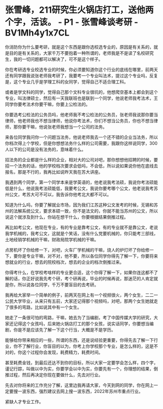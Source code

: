 # 张雪峰，211研究生火锅店打工，送他两个字，活该。 - P1 - 张雪峰谈考研 - BV1Mh4y1x7CL

你消防你为什么要考研，就是这个东西是跟你选校选专业的，原因是有关系的，就是目的是有关系的，大家千万不要抱着一种所谓的，老师我是不是读了名校研究生，我的一切问题都可以解决了，可不是这个样子。

你在考研选专业校选专业的时候，你必须要知道你这个行业的底线在哪里，前两天还有同学跟我说张老师我考研了，我要考一个专业叫法术，提过这个专业吗，反复是，这个专业几乎是学理工科的女同学，觉得自己不适合理工科。

或者是学文科的同学，觉得自己那个文科专业很坑的，他想爬空基本上都会到这个专业，叫法律硕士，然后有一天我联班也是联到一个同学，他说老师我考法术，王同学你要考法术你要干嘛，你要上公检法的。

你要选考公检法的公务员吗，他老师我不考公检法的公务员，张老师我说那你要当律师，他老师我也不想当律师，他说你考法术，你们不想当公务员，你也不想当律师，那你要干嘛，他说张老师我想当一个公司的法务。

来各位同学我问你一个问题当法务，他说老师我去一个还不错的企业当法务，所以你档次得上个学校，但是你想想法务什么样的公司需要，我跟你这样说同学，300人以下的公司是没有法务的，意味着什么。

招法务的企业都是什么样的企业，相对大的公司对吧，那你想想他招聘的时候，要招一个法务的话，他的学校档次要求会低吗，不会低，所以说如果说你他在底线去报名，那是不行的，我再比如说昨天我在苏大讲座。

我遇到两个同学，第一个同学本来是学英语的，他老说我考法硕，我说你考法硕能低是什么，他说我考法硕能低，我要考公文，我说你要考哪个公文，他老说我考苏州公文，考苏大可不可以，我告诉你他考北大都不可以。

知道为什么吗，你要了解就业市场，因为我们江苏这种公文发考的时候，无锡和苏州的法解系统公文，要求本硕一致，你不是法文的，你就不能当苏州的公文，所以说这个就涉及到什么，你站在想干什么，你要根据结果倒推过程。

再比如考公文，他现在专业，有的专业是靠考公文，有的专业就不是靠公文，老说我学机械的，我考公文，这就是个笑话，没有什么党要机械的，你只能考三部线，土地经销学机械的干嘛，财政局院学机械的干嘛。

点房机坏了你给修一下，对吧，火车厂学机械的干嘛，烧人的炉灯坏了你给修一下，要你是专业干嘛，对不对，他不要，所以各位同学你得先了解一下，你要将来想就业的行业，想去的院校档次，想去的企业的档次倒推过来。

你得考什么，在学校考啥样的专业更合适，这个你得了解一下，如果你连这都不了解的话，你正好说我先考个研，考个研再说，毕业的时候再说，那迷茫的人肯定就是你，所以说各位同学，千万不要盲目的去考研。

我再给大家举一个简单的例子，前两天在网上有一个视频很火，两个女生，二二一公民大学毕业，从来只有五前，大家还记得那个视频吗，对吧，那两个女生她就走了很多的弯路，比如说其中有一个女生。

她走了一条很可怕的弯路，干嘛，她去为了当编剧，考了中国传媒大学的研究，大家还记得这个女孩吗，后来她火锅店打工的那个女孩，说实话同学，你要想当编剧，你是不是应该先了解一下这个行当，大概是不是学历。

能够给你带来相应的一些，所谓的东西，还是说经验更重要，你得先去了解一下行业，你不了解行业，你盲目的以为，你考上你学校那个专业，是怎么样的，这是不对的，你这个过程你会发现，耗费精力，耗费时间。

甚至耗费金钱，到最后还达不到你的目标，所以大家一定要学会怎么样，四个字，谨记行踪，叫做以中为实，你要学会以中为实，你要先有一个，你理想的结果，倒推过程，然后再决定你现在要做什么，先去对行业。

先去对你将来的工作充分了解，这里边我再请大家，今天到网的同学，你在网上一定要搜一波东西，强烈建议去网上搜一波东西，2022年苏州市重点行业。

紧缺人才专业工作。
